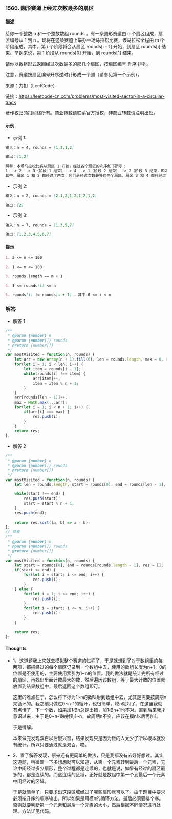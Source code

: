 ### 1560. 圆形赛道上经过次数最多的扇区

#### 描述

给你一个整数 n 和一个整数数组 rounds 。有一条圆形赛道由 n 个扇区组成，扇区编号从 1 到 n 。现将在这条赛道上举办一场马拉松比赛，该马拉松全程由 m 个阶段组成。其中，第 i 个阶段将会从扇区 rounds[i - 1] 开始，到扇区 rounds[i] 结束。举例来说，第 1 阶段从 rounds[0] 开始，到 rounds[1] 结束。

请你以数组形式返回经过次数最多的那几个扇区，按扇区编号 升序 排列。

注意，赛道按扇区编号升序逆时针形成一个圆（请参见第一个示例）。

来源：力扣（LeetCode）

链接：https://leetcode-cn.com/problems/most-visited-sector-in-a-circular-track

著作权归领扣网络所有。商业转载请联系官方授权，非商业转载请注明出处。

#### 示例

+ 示例 1:
```md
输入：n = 4, rounds = [1,3,1,2]

输出：[1,2]

解释：本场马拉松比赛从扇区 1 开始。经过各个扇区的次序如下所示：
1 --> 2 --> 3（阶段 1 结束）--> 4 --> 1（阶段 2 结束）--> 2（阶段 3 结束，即本场马拉松结束）
其中，扇区 1 和 2 都经过了两次，它们是经过次数最多的两个扇区。扇区 3 和 4 都只经过了一次。
```
+ 示例 2:
```md
输入：n = 2, rounds = [2,1,2,1,2,1,2,1,2]

输出：[2]
```
+ 示例 3:
```md
输入：n = 7, rounds = [1,3,5,7]

输出：[1,2,3,4,5,6,7]
```


#### 提示
```md
1. 2 <= n <= 100

2. 1 <= m <= 100

3. rounds.length == m + 1

4. 1 <= rounds[i] <= n

5. rounds[i] != rounds[i + 1] ，其中 0 <= i < m
```

### 解答

+ 解答 1
```js
/**
 * @param {number} n
 * @param {number[]} rounds
 * @return {number[]}
 */
var mostVisited = function(n, rounds) {
    let arr = new Array(n + 1).fill(0), len = rounds.length, max = 0, res = [];
    for(let i = 1; i < len; i++) {
        let item = rounds[i - 1];
        while(rounds[i] !== item) {
            arr[item]++;
            item = item % n + 1;
        }
    }
    arr[rounds[len - 1]]++;
    max = Math.max(...arr);
    for(let i = 1; i < n + 1; i++) {
        if(arr[i] === max) {
            res.push(i);
        }
    }
    return res;
};
```

+ 解答 2
```js
/**
 * @param {number} n
 * @param {number[]} rounds
 * @return {number[]}
 */
var mostVisited = function(n, rounds) {
    let len = rounds.length, start = rounds[0], end = rounds[len - 1], res = [];

    while(start !== end) {
        res.push(start);
        start = start % n + 1;
    }
    res.push(end);
    
    return res.sort((a, b) => a - b);
};
// 或者
/**
 * @param {number} n
 * @param {number[]} rounds
 * @return {number[]}
 */
var mostVisited = function(n, rounds) {
    let start = rounds[0], end = rounds[rounds.length - 1], res = [];
    if(start <= end) {
        for(let i = start; i <= end; i++) {
            res.push(i);
        }
    } else {
        for(let i = 1; i <= end; i++) {
            res.push(i);
        }
        for(let i = start; i <= n; i++) {
            res.push(i);
        }
    }
    
    return res;
};
```

#### Thoughts

+ 1、这道题我上来就去模拟整个赛道的过程了，于是就想到了对于数组里的每两项，都把经过的每个扇区记录到一个数组中去，使用的数组长度为n+1，0的位置是不使用的，主要使用索引为1~n的位置。我的做法就是统计完所有经过的扇区，再找出里面计数最大的数，然后遍历该数组，等于最大计数的位置就放置到结果数组中，最后返回这个数组即可。

  这里的难点在于，怎么将下标为1~n的数映射到数组中去，尤其是需要按周期n来循环的。我之前只做过0~n-1的循环，也很简单，模n就对了。在这里我就有点懵了，下一个数，如果加1模n总是出错，加1模n+1也不对。直到后来我才意识过来，由于是0~n-1映射到1~n，故周期n不变，应该在模n以后再加1。

  于是得解。
  
  本来做完发现双百以后很兴奋，结果发现只是因为做的人太少了所以根本就没有统计，所以只要通过就是双百，哎。

+ 2、看了解答发现，原来还有更简单的做法，只是我都没有去好好想过。其实这道题，稍微画一下多想想就可以知道，从第一个元素转到最后一个元素，无论中间经过多少扇形，整个过程都是连续的，也就是说，如果有经过的扇区最多的，都是连续的。而这连续的区域，正好就是数组中第一个到最后一个元素中间经过的区域。

  于是就简单了，只要求出这段区域经过了哪些扇形就可以了。由于题目中要求必须按升序的顺序输出，所以如果是用模n的循环方法，最后必须要排个序。否则就要判断第一个元素和最后一个元素的大小，然后根据不同情况进行处理。方法详见代码。